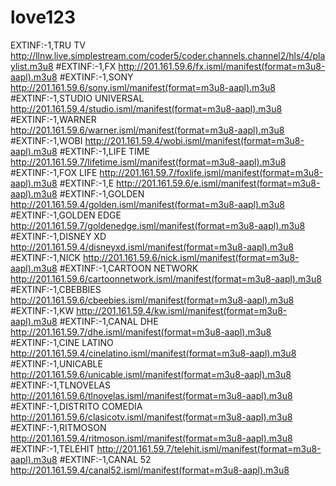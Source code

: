 # love123
EXTINF:-1,TRU TV http://llnw.live.simplestream.com/coder5/coder.channels.channel2/hls/4/playlist.m3u8 
#EXTINF:-1,FX http://201.161.59.6/fx.isml/manifest(format=m3u8-aapl).m3u8
#EXTINF:-1,SONY http://201.161.59.6/sony.isml/manifest(format=m3u8-aapl).m3u8 
#EXTINF:-1,STUDIO UNIVERSAL http://201.161.59.4/studio.isml/manifest(format=m3u8-aapl).m3u8
#EXTINF:-1,WARNER http://201.161.59.6/warner.isml/manifest(format=m3u8-aapl).m3u8 
#EXTINF:-1,WOBI http://201.161.59.4/wobi.isml/manifest(format=m3u8-aapl).m3u8 
#EXTINF:-1,LIFE TIME http://201.161.59.7/lifetime.isml/manifest(format=m3u8-aapl).m3u8 
#EXTINF:-1,FOX LIFE http://201.161.59.7/foxlife.isml/manifest(format=m3u8-aapl).m3u8 
#EXTINF:-1,E http://201.161.59.6/e.isml/manifest(format=m3u8-aapl).m3u8 
#EXTINF:-1,GOLDEN http://201.161.59.4/golden.isml/manifest(format=m3u8-aapl).m3u8 
#EXTINF:-1,GOLDEN EDGE http://201.161.59.7/goldenedge.isml/manifest(format=m3u8-aapl).m3u8 
#EXTINF:-1,DISNEY XD http://201.161.59.4/disneyxd.isml/manifest(format=m3u8-aapl).m3u8 
#EXTINF:-1,NICK http://201.161.59.6/nick.isml/manifest(format=m3u8-aapl).m3u8 
#EXTINF:-1,CARTOON NETWORK http://201.161.59.6/cartoonnetwork.isml/manifest(format=m3u8-aapl).m3u8 
#EXTINF:-1,CBEBBIES http://201.161.59.6/cbeebies.isml/manifest(format=m3u8-aapl).m3u8 
#EXTINF:-1,KW http://201.161.59.4/kw.isml/manifest(format=m3u8-aapl).m3u8 
#EXTINF:-1,CANAL DHE http://201.161.59.7/dhe.isml/manifest(format=m3u8-aapl).m3u8 
#EXTINF:-1,CINE LATINO http://201.161.59.4/cinelatino.isml/manifest(format=m3u8-aapl).m3u8 
#EXTINF:-1,UNICABLE http://201.161.59.6/unicable.isml/manifest(format=m3u8-aapl).m3u8 
#EXTINF:-1,TLNOVELAS http://201.161.59.6/tlnovelas.isml/manifest(format=m3u8-aapl).m3u8 
#EXTINF:-1,DISTRITO COMEDIA http://201.161.59.6/clasicotv.isml/manifest(format=m3u8-aapl).m3u8 
#EXTINF:-1,RITMOSON http://201.161.59.4/ritmoson.isml/manifest(format=m3u8-aapl).m3u8 
#EXTINF:-1,TELEHIT http://201.161.59.7/telehit.isml/manifest(format=m3u8-aapl).m3u8
#EXTINF:-1,CANAL 52 http://201.161.59.4/canal52.isml/manifest(format=m3u8-aapl).m3u8 

